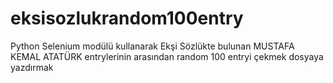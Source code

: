 # eksisozlukrandom100entry
Python Selenium modülü kullanarak Ekşi Sözlükte bulunan MUSTAFA KEMAL ATATÜRK entrylerinin arasından random 100 entryi çekmek dosyaya yazdırmak
